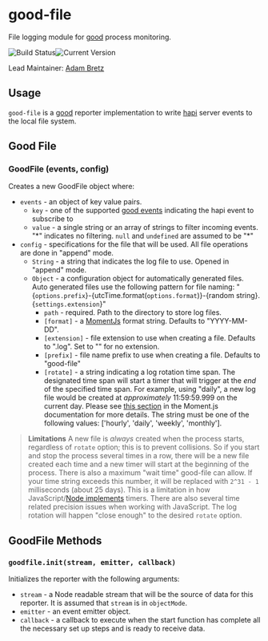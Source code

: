 # good-file

File logging module for [good](https://github.com/hapijs/good) process monitoring.

![Build Status](https://travis-ci.org/hapijs/good-file.svg?branch=master)![Current Version](https://img.shields.io/npm/v/good-file.svg)

Lead Maintainer: [Adam Bretz](https://github.com/arb)

## Usage

`good-file` is a [good](https://github.com/hapijs/good) reporter implementation to write [hapi](http://hapijs.com/) server events to the local file system.

## Good File
### GoodFile (events, config)

Creates a new GoodFile object where:

- `events` - an object of key value pairs.
	- `key` - one of the supported [good events](https://github.com/hapijs/good) indicating the hapi event to subscribe to
	- `value` - a single string or an array of strings to filter incoming events. "\*" indicates no filtering. `null` and `undefined` are assumed to be "\*"
- `config` - specifications for the file that will be used. All file operations are done in "append" mode.
	- `String` - a string that indicates the log file to use. Opened in "append" mode.
	- `Object` - a configuration object for automatically generated files. Auto generated files use the following pattern for file naming: "{`options.prefix`}-{utcTime.format(`options.format`)}-{random string}.{`settings.extension`}"
	 	- `path` - required. Path to the directory to store log files.
	 	- `[format]` - a [MomentJs](http://momentjs.com/docs/#/displaying/format/) format string. Defaults to "YYYY-MM-DD".
	 	- `[extension]` - file extension to use when creating a file. Defaults to ".log". Set to "" for no extension.
	 	- `[prefix]` - file name prefix to use when creating a file. Defaults to "good-file"
	 	- `[rotate]` - a string indicating a log rotation time span. The designated time span will start a timer that will trigger at the *end* of the specified time span. For example, using "daily", a new log file would be created at *approximately* 11:59:59.999 on the current day. Please see [this section](http://momentjs.com/docs/#/manipulating/end-of/) in the Moment.js documentation for more details. The string must be one of the following values: ['hourly', 'daily', 'weekly', 'monthly'].
> **Limitations** A new file is *always* created when the process starts, regardless of `rotate` option; this is to prevent collisions. So if you start and stop the process several times in a row, there will be a new file created each time and a new timer will start at the beginning of the process. There is also a maximum "wait time" good-file can allow. If your time string exceeds this number, it will be replaced with `2^31 - 1` milliseconds (about 25 days). This is a limitation in how JavaScript/[Node implements](https://github.com/joyent/node/blob/master/lib/timers.js#L29) timers. There are also several time related precision issues when working with JavaScript. The log rotation will happen "close enough" to the desired `rotate` option.

## GoodFile Methods
### `goodfile.init(stream, emitter, callback)`
Initializes the reporter with the following arguments:

- `stream` - a Node readable stream that will be the source of data for this reporter. It is assumed that `stream` is in `objectMode`.
- `emitter` - an event emitter object.
- `callback` - a callback to execute when the start function has complete all the necessary set up steps and is ready to receive data.
